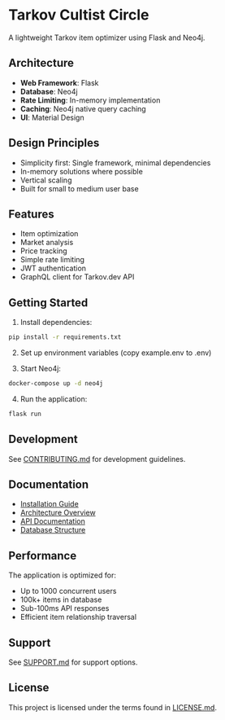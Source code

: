# Tarkov Cultist Circle

A lightweight Tarkov item optimizer using Flask and Neo4j.

## Architecture

- **Web Framework**: Flask
- **Database**: Neo4j
- **Rate Limiting**: In-memory implementation
- **Caching**: Neo4j native query caching
- **UI**: Material Design

## Design Principles

- Simplicity first: Single framework, minimal dependencies
- In-memory solutions where possible
- Vertical scaling
- Built for small to medium user base

## Features

- Item optimization
- Market analysis
- Price tracking
- Simple rate limiting
- JWT authentication
- GraphQL client for Tarkov.dev API

## Getting Started

1. Install dependencies:
```bash
pip install -r requirements.txt
```

2. Set up environment variables (copy example.env to .env)

3. Start Neo4j:
```bash
docker-compose up -d neo4j
```

4. Run the application:
```bash
flask run
```

## Development

See [CONTRIBUTING.md](docs/CONTRIBUTING.md) for development guidelines.

## Documentation

- [Installation Guide](docs/INSTALLATION.md)
- [Architecture Overview](docs/ARCHITECTURE.md)
- [API Documentation](docs/api/index.md)
- [Database Structure](docs/DB_STRUCTURE.md)

## Performance

The application is optimized for:
- Up to 1000 concurrent users
- 100k+ items in database
- Sub-100ms API responses
- Efficient item relationship traversal

## Support

See [SUPPORT.md](docs/SUPPORT.md) for support options.

## License

This project is licensed under the terms found in [LICENSE.md](docs/LICENSE.md).
